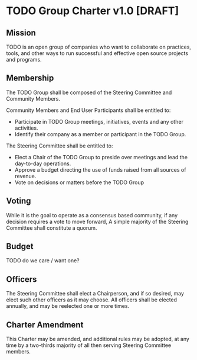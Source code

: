 # TODO Group Charter v1.0 [DRAFT]

## Mission

TODO is an open group of companies who want to collaborate on practices, tools, and other ways to run successful and effective open source projects and programs.

##  Membership

The TODO Group shall be composed of the Steering Committee and Community Members.

Community Members and End User Participants shall be entitled to:
* Participate in TODO Group meetings, initiatives, events and any other activities.
* Identify their company as a member or participant in the TODO Group.

The Steering Committee shall be entitled to:
* Elect a Chair of the TODO Group to preside over meetings and lead the day-to-day operations.
* Approve a budget directing the use of funds raised from all sources of revenue.
* Vote on decisions or matters before the TODO Group

## Voting

While it is the goal to operate as a consensus based community, if any decision requires a vote to move forward, A simple majority of the Steering Committee shall constitute a quorum.

## Budget

TODO do we care / want one?

## Officers

The Steering Committee shall elect a Chairperson, and if so desired, may elect such other officers as it may choose. All officers shall be elected annually, and may be reelected one or more times.

## Charter Amendment

This Charter may be amended, and additional rules may be adopted, at any time by a two-thirds majority of all then serving Steering Committee members.
